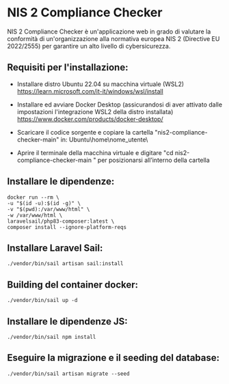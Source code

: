 
# NIS 2 Compliance Checker

NIS 2 Compliance Checker è un'applicazione web in grado di valutare la conformità di un'organizzazione alla normativa europea NIS 2 (Directive EU 2022/2555) per garantire un alto livello di cybersicurezza.


## Requisiti per l'installazione:

- Installare distro Ubuntu 22.04 su macchina virtuale (WSL2) <br>
  https://learn.microsoft.com/it-it/windows/wsl/install

- Installare ed avviare Docker Desktop (assicurandosi di aver attivato dalle impostazioni l'integrazione WSL2 della distro installata) <br>
  https://www.docker.com/products/docker-desktop/

- Scaricare il codice sorgente e copiare la cartella "nis2-compliance-checker-main" in: Ubuntu\home\nome_utente\

- Aprire il terminale della macchina virtuale e digitare "cd nis2-compliance-checker-main " per posizionarsi all’interno della cartella


## Installare le dipendenze:
```
docker run --rm \
-u "$(id -u):$(id -g)" \
-v "$(pwd):/var/www/html" \
-w /var/www/html \
laravelsail/php83-composer:latest \
composer install --ignore-platform-reqs
```

## Installare Laravel Sail:
```
./vendor/bin/sail artisan sail:install
```

## Building del container docker:
```
./vendor/bin/sail up -d
```

## Installare le dipendenze JS:
```
./vendor/bin/sail npm install
```

## Eseguire la migrazione e il seeding del database:
```
./vendor/bin/sail artisan migrate --seed
```
